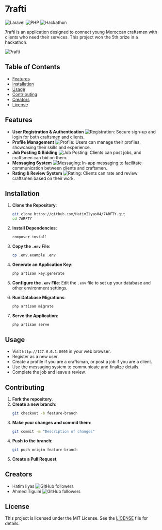 # 7rafti

![Laravel](https://img.shields.io/badge/laravel-v8.x-red)
![PHP](https://img.shields.io/badge/php-%5E7.3-blue)
![Hackathon](https://img.shields.io/badge/Hackathon-5th_Place-green)

7rafti is an application designed to connect young Moroccan craftsmen with clients who need their services. This project won the 5th prize in a hackathon.

![7rafti](https://via.placeholder.com/800x400.png?text=7rafti+App+Screenshot)

## Table of Contents
- [Features](#features)
- [Installation](#installation)
- [Usage](#usage)
- [Contributing](#contributing)
- [Creators](#creators)
- [License](#license)

## Features
- **User Registration & Authentication** ![Registration](https://img.shields.io/badge/feature-user--registration-brightgreen): Secure sign-up and login for both craftsmen and clients.
- **Profile Management** ![Profile](https://img.shields.io/badge/feature-profile--management-brightgreen): Users can manage their profiles, showcasing their skills and experience.
- **Job Posting & Bidding** ![Job Posting](https://img.shields.io/badge/feature-job--posting-brightgreen): Clients can post jobs, and craftsmen can bid on them.
- **Messaging System** ![Messaging](https://img.shields.io/badge/feature-messaging-brightgreen): In-app messaging to facilitate communication between clients and craftsmen.
- **Rating & Review System** ![Rating](https://img.shields.io/badge/feature-rating--review-brightgreen): Clients can rate and review craftsmen based on their work.

## Installation

1. **Clone the Repository**:
    ```bash
    git clone https://github.com/HatimIlyas04/7ARFTY.git
    cd 7ARFTY
    ```

2. **Install Dependencies**:
    ```bash
    composer install
    ```

3. **Copy the `.env` File**:
    ```bash
    cp .env.example .env
    ```

4. **Generate an Application Key**:
    ```bash
    php artisan key:generate
    ```

5. **Configure the `.env` File**:
    Edit the `.env` file to set up your database and other environment settings.

6. **Run Database Migrations**:
    ```bash
    php artisan migrate
    ```

7. **Serve the Application**:
    ```bash
    php artisan serve
    ```

## Usage

- Visit `http://127.0.0.1:8000` in your web browser.
- Register as a new user.
- Create a profile if you are a craftsman, or post a job if you are a client.
- Use the messaging system to communicate and finalize details.
- Complete the job and leave a review.

## Contributing

1. **Fork the repository**.
2. **Create a new branch**:
    ```bash
    git checkout -b feature-branch
    ```
3. **Make your changes and commit them**:
    ```bash
    git commit -m "Description of changes"
    ```
4. **Push to the branch**:
    ```bash
    git push origin feature-branch
    ```
5. **Create a Pull Request**.

## Creators
- Hatim Ilyas ![GitHub followers](https://img.shields.io/github/followers/HatimIlyas04?label=Follow&style=social)
- Ahmed Tiguini ![GitHub followers](https://img.shields.io/github/followers/AhmedTiguini?label=Follow&style=social)

## License
This project is licensed under the MIT License. See the [LICENSE](LICENSE) file for details.
